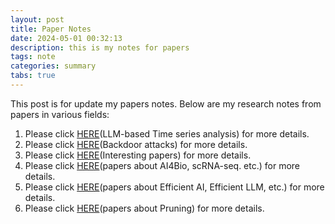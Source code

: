 ```yaml
---
layout: post
title: Paper Notes
date: 2024-05-01 00:32:13
description: this is my notes for papers
tags: note
categories: summary
tabs: true
---
```


This post is for update my papers notes. Below are my research notes from papers in various fields:

1. Please click [HERE](./model4ts.md)(LLM-based Time series analysis) for more details.
2. Please click [HERE](./backdoor.md)(Backdoor attacks) for more details.
3. Please click [HERE](./interesting.md)(Interesting papers) for more details.
4. Please click [HERE](./bio.md)(papers about AI4Bio, scRNA-seq. etc.) for more details.
5. Please click [HERE](./efficient-llm.md)(papers about Efficient AI, Efficient LLM, etc.) for more details.
5. Please click [HERE]()(papers about Pruning) for more details.

<!-- ## First tabs

To add tabs, use the following syntax:

{% raw %}

```liquid
{% tabs group-name %}

{% tab group-name tab-name-1 %}

Content 1

{% endtab %}

{% tab group-name tab-name-2 %}

Content 2

{% endtab %}

{% endtabs %}
```

{% endraw %}

With this you can generate visualizations like:

{% tabs log %}

{% tab log php %}

```php
var_dump('hello');
```

{% endtab %}

{% tab log js %}

```javascript
console.log("hello");
```

{% endtab %}

{% tab log ruby %}

```javascript
pputs 'hello'
```

{% endtab %}

{% endtabs %}

## Another example

{% tabs data-struct %}

{% tab data-struct yaml %}

```yaml
hello:
  - "whatsup"
  - "hi"
```

{% endtab %}

{% tab data-struct json %}

```json
{
  "hello": ["whatsup", "hi"]
}
```

{% endtab %}

{% endtabs %}

## Tabs for something else

{% tabs something-else %}

{% tab something-else text %}

Regular text

{% endtab %}

{% tab something-else quote %}

> A quote

{% endtab %}

{% tab something-else list %}

Hipster list

- brunch
- fixie
- raybans
- messenger bag

{% endtab %}

{% endtabs %} -->
